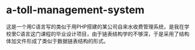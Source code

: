 # a-toll-management-system
这是一个用C语言写的类似于用PHP搭建的某公司自来水收费管理系统，是我在学校里C语言这门课程的毕业设计项目，由于链表结构学的不够深，于是采用了结构体加文件形成了类似于数据链表结构的形式。
